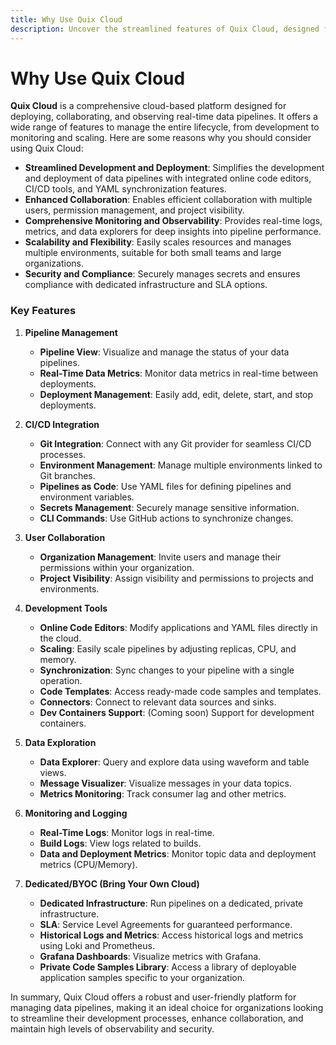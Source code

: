 ```yaml
---
title: Why Use Quix Cloud
description: Uncover the streamlined features of Quix Cloud, designed for easy deployment, collaboration, and monitoring of data pipelines.
---
```


# Why Use Quix Cloud

**Quix Cloud** is a comprehensive cloud-based platform designed for deploying, collaborating, and observing real-time data pipelines. It offers a wide range of features to manage the entire lifecycle, from development to monitoring and scaling. Here are some reasons why you should consider using Quix Cloud:

- **Streamlined Development and Deployment**: Simplifies the development and deployment of data pipelines with integrated online code editors, CI/CD tools, and YAML synchronization features.
- **Enhanced Collaboration**: Enables efficient collaboration with multiple users, permission management, and project visibility.
- **Comprehensive Monitoring and Observability**: Provides real-time logs, metrics, and data explorers for deep insights into pipeline performance.
- **Scalability and Flexibility**: Easily scales resources and manages multiple environments, suitable for both small teams and large organizations.
- **Security and Compliance**: Securely manages secrets and ensures compliance with dedicated infrastructure and SLA options.

### Key Features

1. **Pipeline Management**
    - **Pipeline View**: Visualize and manage the status of your data pipelines.
    - **Real-Time Data Metrics**: Monitor data metrics in real-time between deployments.
    - **Deployment Management**: Easily add, edit, delete, start, and stop deployments.

2. **CI/CD Integration**
    - **Git Integration**: Connect with any Git provider for seamless CI/CD processes.
    - **Environment Management**: Manage multiple environments linked to Git branches.
    - **Pipelines as Code**: Use YAML files for defining pipelines and environment variables.
    - **Secrets Management**: Securely manage sensitive information.
    - **CLI Commands**: Use GitHub actions to synchronize changes.

3. **User Collaboration**
    - **Organization Management**: Invite users and manage their permissions within your organization.
    - **Project Visibility**: Assign visibility and permissions to projects and environments.

4. **Development Tools**
    - **Online Code Editors**: Modify applications and YAML files directly in the cloud.
    - **Scaling**: Easily scale pipelines by adjusting replicas, CPU, and memory.
    - **Synchronization**: Sync changes to your pipeline with a single operation.
    - **Code Templates**: Access ready-made code samples and templates.
    - **Connectors**: Connect to relevant data sources and sinks.
    - **Dev Containers Support**: (Coming soon) Support for development containers.

5. **Data Exploration**
    - **Data Explorer**: Query and explore data using waveform and table views.
    - **Message Visualizer**: Visualize messages in your data topics.
    - **Metrics Monitoring**: Track consumer lag and other metrics.

6. **Monitoring and Logging**
    - **Real-Time Logs**: Monitor logs in real-time.
    - **Build Logs**: View logs related to builds.
    - **Data and Deployment Metrics**: Monitor topic data and deployment metrics (CPU/Memory).

7. **Dedicated/BYOC (Bring Your Own Cloud)**
    - **Dedicated Infrastructure**: Run pipelines on a dedicated, private infrastructure.
    - **SLA**: Service Level Agreements for guaranteed performance.
    - **Historical Logs and Metrics**: Access historical logs and metrics using Loki and Prometheus.
    - **Grafana Dashboards**: Visualize metrics with Grafana.
    - **Private Code Samples Library**: Access a library of deployable application samples specific to your organization.

In summary, Quix Cloud offers a robust and user-friendly platform for managing data pipelines, making it an ideal choice for organizations looking to streamline their development processes, enhance collaboration, and maintain high levels of observability and security.
